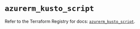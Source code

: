 # `azurerm_kusto_script`

Refer to the Terraform Registry for docs: [`azurerm_kusto_script`](https://registry.terraform.io/providers/hashicorp/azurerm/4.15.0/docs/resources/kusto_script).
